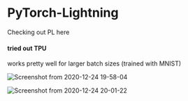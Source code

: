 # PyTorch-Lightning
Checking out PL here

#### tried out TPU

works pretty well for larger batch sizes (trained with MNIST)

![Screenshot from 2020-12-24 19-58-04](https://user-images.githubusercontent.com/52780573/103094525-ca7e3300-4623-11eb-841a-97482c58a7ea.png)


![Screenshot from 2020-12-24 20-01-22](https://user-images.githubusercontent.com/52780573/103094553-e4b81100-4623-11eb-852e-8311858e93b9.png)



